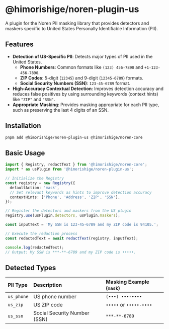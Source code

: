 # @himorishige/noren-plugin-us

A plugin for the Noren PII masking library that provides detectors and maskers specific to United States Personally Identifiable Information (PII).

## Features

- **Detection of US-Specific PII**: Detects major types of PII used in the United States.
  - **Phone Numbers**: Common formats like `(123) 456-7890` and `+1-123-456-7890`.
  - **ZIP Codes**: 5-digit (`12345`) and 9-digit (`12345-6789`) formats.
  - **Social Security Numbers (SSN)**: `123-45-6789` format.
- **High-Accuracy Contextual Detection**: Improves detection accuracy and reduces false positives by using surrounding keywords (context hints) like `"ZIP"` and `"SSN"`.
- **Appropriate Masking**: Provides masking appropriate for each PII type, such as preserving the last 4 digits of an SSN.

## Installation

```sh
pnpm add @himorishige/noren-plugin-us @himorishige/noren-core
```

## Basic Usage

```typescript
import { Registry, redactText } from '@himorishige/noren-core';
import * as usPlugin from '@himorishige/noren-plugin-us';

// Initialize the Registry
const registry = new Registry({
  defaultAction: 'mask',
  // Set relevant keywords as hints to improve detection accuracy
  contextHints: ['Phone', 'Address', 'ZIP', 'SSN'],
});

// Register the detectors and maskers from the US plugin
registry.use(usPlugin.detectors, usPlugin.maskers);

const inputText = 'My SSN is 123-45-6789 and my ZIP code is 94105.';

// Execute the redaction process
const redactedText = await redactText(registry, inputText);

console.log(redactedText);
// Output: My SSN is ***-**-6789 and my ZIP code is •••••.
```

## Detected Types

| PII Type   | Description                | Masking Example (`mask`)      |
| :--------- | :------------------------- | :---------------------------- |
| `us_phone` | US phone number            | `(•••) •••-••••`              |
| `us_zip`   | US ZIP code                | `•••••` or `•••••-••••`       |
| `us_ssn`   | Social Security Number (SSN) | `***-**-6789`                 |